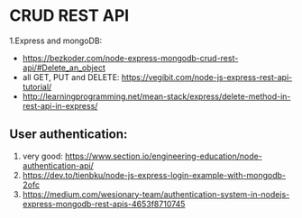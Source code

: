 # CRUD REST API

1.Express and mongoDB:

- https://bezkoder.com/node-express-mongodb-crud-rest-api/#Delete_an_object
- all GET, PUT and DELETE: https://vegibit.com/node-js-express-rest-api-tutorial/
- http://learningprogramming.net/mean-stack/express/delete-method-in-rest-api-in-express/

## User authentication:

1. very good: https://www.section.io/engineering-education/node-authentication-api/
2. https://dev.to/tienbku/node-js-express-login-example-with-mongodb-2ofc
3. https://medium.com/wesionary-team/authentication-system-in-nodejs-express-mongodb-rest-apis-4653f8710745
